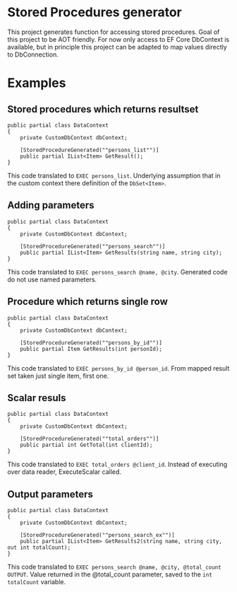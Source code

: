 Stored Procedures generator
===========================

This project generates function for accessing stored procedures. Goal of this project to be AOT friendly.
For now only access to EF Core DbContext is available, but in principle this project can be adapted to map
values directly to DbConnection.

# Examples

## Stored procedures which returns resultset

```
public partial class DataContext
{
    private CustomDbContext dbContext;

    [StoredProcedureGenerated(""persons_list"")]
    public partial IList<Item> GetResult();
}
```

This code translated to `EXEC persons_list`.
Underlying assumption that in the custom context there definition of the `DbSet<Item>`.

## Adding parameters

```
public partial class DataContext
{
    private CustomDbContext dbContext;

    [StoredProcedureGenerated(""persons_search"")]
    public partial IList<Item> GetResults(string name, string city);
}
```

This code translated to `EXEC persons_search @name, @city`. Generated code do not use named parameters.

## Procedure which returns single row

```
public partial class DataContext
{
    private CustomDbContext dbContext;

    [StoredProcedureGenerated(""persons_by_id"")]
    public partial Item GetResults(int personId);
}
```

This code translated to `EXEC persons_by_id @person_id`. From mapped result set taken just single item, first one.

## Scalar resuls

```
public partial class DataContext
{
    private CustomDbContext dbContext;

    [StoredProcedureGenerated(""total_orders"")]
    public partial int GetTotal(int clientId);
}
```

This code translated to `EXEC total_orders @client_id`. Instead of executing over data reader, ExecuteScalar called. 

## Output parameters

```
public partial class DataContext
{
    private CustomDbContext dbContext;

    [StoredProcedureGenerated(""persons_search_ex"")]
    public partial IList<Item> GetResults2(string name, string city, out int totalCount);
}
```

This code translated to `EXEC persons_search @name, @city, @total_count OUTPUT`.
Value returned in the @total_count parameter, saved to the `int totalCount` variable.
